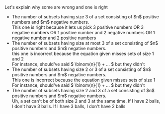 Let's explain why some are wrong and one is right

<ul>
<li> The number of subsets having size 3 of a set consisting of $n$ positive numbers and $m$ negative numbers. <br/> 
This one is right because it lets us pick 3 positive numbers OR 3 negative numbers OR 1 positive number and 2 negative numbers OR 1 negative number and 2 positive numbers
<li> The number of subsets having size at most 3 of a set consisting of $n$ positive numbers and $m$ negative numbers. <br/> 
this one is incorrect because the equation given misses sets of size 1 and 2 <br/> 
For instance, should've said $ \binom{n}{1} + ... $ but they didn't
<li> The number of subsets having size 2 or 3 of a set consisting of $n$ positive numbers and $m$ negative numbers. <br/> 
This one is incorrect because the equation given misses sets of size 1 <br/> 
For instance, should've said $ \binom{n}{1} + ... $ but they didn't
<li> The number of subsets having size 2 and 3 of a set consisting of $n$ positive numbers and $m$ negative numbers. <br/> 
Uh, a set can't be of both size 2 and 3 at the same time. If I have 2 balls, I don't have 3 balls. If I have 3 balls, I don't have 2 balls
</ul>
